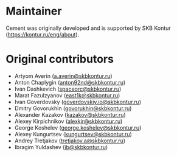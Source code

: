 # Maintainer
Cement was originally developed and is supported by SKB Kontur (https://kontur.ru/eng/about).

# Original contributors
- Artyom Averin (a.averin@skbkontur.ru)
- Anton Chaplygin (anton92nd@skbkontur.ru)
- Ivan Dashkevich (spaceorc@skbkontur.ru)
- Marat Fazulzyanov (east1k@skbkontur.ru)
- Ivan Goverdovsky (goverdovskiy.io@skbkontur.ru)
- Dmitry Govorukhin (govorukhin@skbkontur.ru)
- Alexander Kazakov (kazakov@skbkontur.ru)
- Alexey Kirpichnikov (alexkir@skbkontur.ru)
- George Koshelev (george.koshelev@skbkontur.ru)
- Alexey Kungurtsev (kungurtsev@skbkontur.ru)
- Andrey Tretjakov (tretjakov.a@skbkontur.ru)
- Ibragim Yuldashev (ib@skbkontur.ru)

